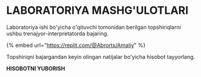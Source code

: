 # LABORATORIYA MASHG'ULOTLARI

Laboratoriya ishi bo'yicha o'qituvchi tomonidan berilgan topshiriqlarni ushbu trenajyor-interpretatorda bajaring.

{% embed url="https://replit.com/@Abrorts/Amaliy" %}

Topshiriqni bajargandan keyin olingan natijalar bo'yicha hisobot tayyorlang.

**HISOBOTNI YUBORISH**
